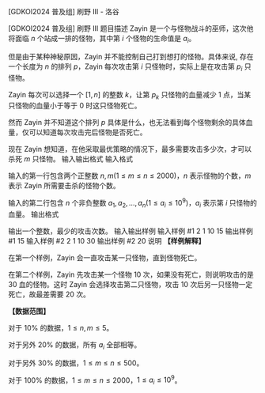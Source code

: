 



[GDKOI2024 普及组] 刷野 III - 洛谷














[GDKOI2024 普及组] 刷野 III
题目描述
Zayin 是一个与怪物战斗的巫师，这次他将面临 $n$ 个站成一排的怪物，其中第 $i$ 个怪物的生命值是 $a_i$。

但是由于某种神秘原因，Zayin 并不能控制自己打到想打的怪物。具体来说, 存在一个长度为 $n$ 的排列 $p$，Zayin 每次攻击第 $i$ 只怪物时，实际上是在攻击第 $p_i$ 只怪物。

Zayin 每次可以选择一个 $[1, n]$ 的整数 $k$，让第 $p_k$ 只怪物的血量减少 $1$ 点，当某只怪物的血量小于等于 $0$ 时这只怪物死亡。

然而 Zayin 并不知道这个排列 $p$ 具体是什么，也无法看到每个怪物剩余的具体血量，仅可以知道每次攻击完后怪物是否死亡。

现在 Zayin 想知道，在他采取最优策略的情况下，最多需要攻击多少次，才可以杀死 $m$ 只怪物。
输入输出格式
输入格式

输入的第一行包含两个正整数 $n, m(1 \leq m \leq n \leq 2000)$，$n$ 表示怪物的个数，$m$ 表示 Zayin 所需要击杀的怪物个数。

输入的第二行包含 $n$ 个非负整数 $a_1, a_2, \dots, a_n(1 \leq a_i \leq 10^9)$，$a_i$ 表示第 $i$ 只怪物的血量。
输出格式

输出一个整数，最少的攻击次数。
输入输出样例
输入样例 #1
2 1
10 15
输出样例 #1
15
输入样例 #2
2 1
10 30
输出样例 #2
20
说明
**【样例解释】**

在第一个样例，Zayin 会一直攻击某一只怪物，直到怪物死亡。

在第二个样例，Zayin 先攻击某一个怪物 $10$ 次，如果没有死亡，则说明攻击的是 $30$ 血的怪物。这时 Zayin 会选择攻击第二只怪物，攻击 $10$ 次后另一只怪物一定死亡，故最差需要 $20$ 次。

**【数据范围】**

对于 $10\%$ 的数据，$1 \leq n, m \leq 5$。

对于另外 $20\%$ 的数据，所有 $a_i$ 全部相等。

对于另外 $30\%$ 的数据，$1 \leq m \leq n \leq 500$。

对于 $100\%$ 的数据，$1 \leq m \leq n \leq 2000$，$1 \leq a_i \leq 10^9$。






